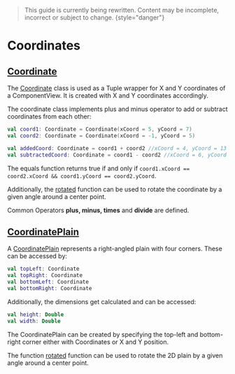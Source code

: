 [CoordinateDoc]: /docs/tools.aqua.bgw.util/-coordinate/index.html
[CoordinatePlain]: /docs/tools.aqua.bgw.util/-coordinate-plain/index.html
[rotatedKDoc]: /docs/tools.aqua.bgw.util/-coordinate/rotated.html
[rotatedPlainKDoc]: /docs/tools.aqua.bgw.util/-coordinate-plain/rotated.html

> This guide is currently being rewritten. Content may be incomplete, incorrect or subject to change.
> {style="danger"}

# Coordinates

## [Coordinate][CoordinateDoc]

The [Coordinate][CoordinateDoc] class is used as a Tuple wrapper for X and Y coordinates of a ComponentView.
It is created with X and Y coordinates accordingly.

The coordinate class implements plus and minus operator to add or subtract coordinates from each other:

```kotlin
val coord1: Coordinate = Coordinate(xCoord = 5, yCoord = 7)
val coord2: Coordinate = Coordinate(xCoord = -1, yCoord = 5)

val addedCoord: Coordinate = coord1 + coord2 //xCoord = 4, yCoord = 13
val subtractedCoord: Coordinate = coord1 - coord2 //xCoord = 6, yCoord =  2
```

The equals function returns true if and only if `coord1.xCoord == coord2.xCoord && coord1.yCoord == coord2.yCoord`.

Additionally, the [rotated][rotatedKDoc] function can be used to rotate the coordinate by a given angle around a center point.

Common Operators **plus, minus, times** and **divide** are defined.

## [CoordinatePlain][CoordinatePlain]

A [CoordinatePlain][CoordinatePlain] represents a right-angled plain with four corners. These can be accessed by:

```kotlin
val topLeft: Coordinate
val topRight: Coordinate
val bottomLeft: Coordinate
val bottomRight: Coordinate
```

Additionally, the dimensions get calculated and can be accessed:

```kotlin
val height: Double
val width: Double
```

The CoordinatePlain can be created by specifying the top-left and bottom-right corner either with Coordinates or X and Y position.

The function [rotated][rotatedPlainKDoc] function can be used to rotate the 2D plain by a given angle around a center point.
